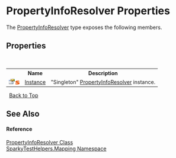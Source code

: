 # PropertyInfoResolver Properties
 

The <a href="T_SparkyTestHelpers_Mapping_PropertyInfoResolver.md">PropertyInfoResolver</a> type exposes the following members.


## Properties
&nbsp;<table><tr><th></th><th>Name</th><th>Description</th></tr><tr><td>![Public property](media/pubproperty.gif "Public property")![Static member](media/static.gif "Static member")</td><td><a href="P_SparkyTestHelpers_Mapping_PropertyInfoResolver_Instance.md">Instance</a></td><td>
"Singleton" <a href="T_SparkyTestHelpers_Mapping_PropertyInfoResolver.md">PropertyInfoResolver</a> instance.</td></tr></table>&nbsp;
<a href="#propertyinforesolver-properties.md">Back to Top</a>

## See Also


#### Reference
<a href="T_SparkyTestHelpers_Mapping_PropertyInfoResolver.md">PropertyInfoResolver Class</a><br /><a href="N_SparkyTestHelpers_Mapping.md">SparkyTestHelpers.Mapping Namespace</a><br />